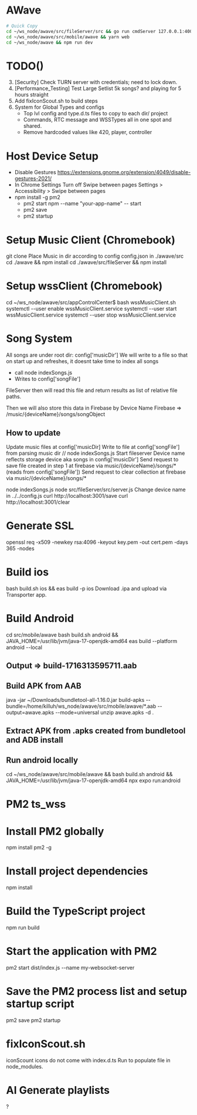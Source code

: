 # AWave
```bash
# Quick Copy
cd ~/ws_node/awave/src/fileServer/src && go run cmdServer 127.0.0.1:4000
cd ~/ws_node/awave/src/mobile/awave && yarn web
cd ~/ws_node/awave && npm run dev
```

#  TODO()
3. [Security] Check TURN server with credentials; need to lock down.
4. [Performance_Testing] Test Large Setlist 5k songs? and playing for 5 hours straight
5. Add fixIconScout.sh to build steps
6. System for Global Types and configs
    - Top lvl config and type.d.ts files to copy to each dir/ project
    - Commands, RTC message and WSSTypes all in one spot and shared.
    - Remove hardcoded values like 420, player, controller

# Host Device Setup
- Disable Gestures https://extensions.gnome.org/extension/4049/disable-gestures-2021/
- In Chrome Settings Turn off Swipe between pages Settings > Accessibility > Swipe between pages
- npm install -g pm2
  - pm2 start npm --name "your-app-name" -- start
  - pm2 save
  - pm2 startup



# Setup Music Client (Chromebook)
git clone
Place Music in dir according to config
config.json in ./awave/src
cd ./awave && npm install
cd ./awave/src/fileServer && npm install

# Setup wssClient (Chromebook)
 cd ~/ws_node/awave/src/appControlCenter$
 bash wssMusicClient.sh
 systemctl --user enable wssMusicClient.service
 systemctl --user start wssMusicClient.service
 systemctl --user stop wssMusicClient.service

# Song System
All songs are under root dir: config['musicDir']
We will write to a file so that on start up and refreshes, it doesnt take time to index all songs
  - call node indexSongs.js
  - Writes to config['songFile']

FileServer then will read this file and return results as list of relative file paths.

Then we will also store this data in Firebase by Device Name
Firebase => /music/{deviceName}/songs/songObject




## How to update
Update music files at config['musicDir]
Write to file at config['songFile'] from parsing music dir // node indexSongs.js
Start fileserver
Device name reflects storage device aka songs in config['musicDir']
Send request to save file created in step 1 at firebase via music/{deviceName}/songs/* (reads from config['songFile'])
Send request to clear collection at firebase via music/{deviceName}/songs/*

node indexSongs.js
node src/fileServer/src/server.js
Change device name in ../../config.js
curl http://localhost:3001/save
curl http://localhost:3001/clear



# Generate SSL
openssl req -x509 -newkey rsa:4096 -keyout key.pem -out cert.pem -days 365 -nodes

# Build ios

bash build.sh ios && eas build -p ios
Download .ipa and upload via Transporter app.

# Build Android
cd src/mobile/awave
bash build.sh android &&  JAVA_HOME=/usr/lib/jvm/java-17-openjdk-amd64  eas build --platform android --local
## Output => build-1716313595711.aab

## Build APK from AAB
java -jar ~/Downloads/bundletool-all-1.16.0.jar build-apks --bundle=/home/killuh/ws_node/awave/src/mobile/awave/*.aab --output=awave.apks --mode=universal
unzip awave.apks -d .

## Extract APK from .apks created from bundletool and ADB install

## Run android locally
cd ~/ws_node/awave/src/mobile/awave && bash build.sh android && JAVA_HOME=/usr/lib/jvm/java-17-openjdk-amd64  npx expo run:android

# PM2 ts_wss
# Install PM2 globally
npm install pm2 -g

# Install project dependencies
npm install

# Build the TypeScript project
npm run build

# Start the application with PM2
pm2 start dist/index.js --name my-websocket-server

# Save the PM2 process list and setup startup script
pm2 save
pm2 startup

# fixIconScout.sh
iconScount icons do not come with index.d.ts
Run to populate file in node_modules.

# AI Generate playlists
?

